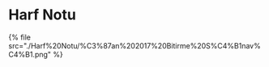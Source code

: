 # Harf Notu

<!--Index-->

{% file src="./Harf%20Notu/%C3%87an%202017%20Bitirme%20S%C4%B1nav%C4%B1.png" %}

<!--Index-->
